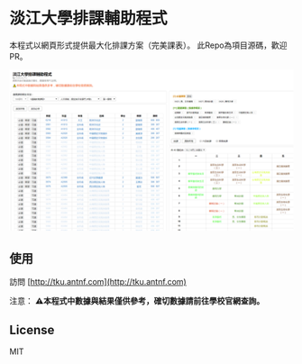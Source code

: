 # 淡江大學排課輔助程式
本程式以網頁形式提供最大化排課方案（完美課表）。
此Repo為項目源碼，歡迎PR。

![](screenshots/screenshot1.png)

## 使用
訪問 [http://tku.antnf.com](http://tku.antnf.com)

注意： **⚠️本程式中數據與結果僅供參考，確切數據請前往學校官網查詢。**

## License
MIT
